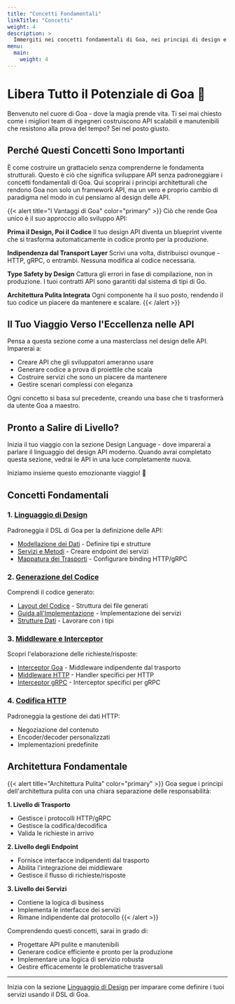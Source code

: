 ```yaml
---
title: "Concetti Fondamentali"
linkTitle: "Concetti"
weight: 4
description: >
  Immergiti nei concetti fondamentali di Goa, nei principi di design e nell'architettura.
menu:
  main:
    weight: 4
---
```


# Libera Tutto il Potenziale di Goa 🚀

Benvenuto nel cuore di Goa - dove la magia prende vita. Ti sei mai chiesto come i migliori team di ingegneri costruiscono API scalabili e manutenibili che resistono alla prova del tempo? Sei nel posto giusto.

## Perché Questi Concetti Sono Importanti

È come costruire un grattacielo senza comprenderne le fondamenta strutturali. Questo è ciò che significa sviluppare API senza padroneggiare i concetti fondamentali di Goa. Qui scoprirai i principi architetturali che rendono Goa non solo un framework API, ma un vero e proprio cambio di paradigma nel modo in cui pensiamo al design delle API.

{{< alert title="I Vantaggi di Goa" color="primary" >}}
Ciò che rende Goa unico è il suo approccio allo sviluppo API:

**Prima il Design, Poi il Codice**
Il tuo design API diventa un blueprint vivente che si trasforma automaticamente in codice pronto per la produzione.

**Indipendenza dal Transport Layer**
Scrivi una volta, distribuisci ovunque - HTTP, gRPC, o entrambi. Nessuna modifica al codice necessaria.

**Type Safety by Design**
Cattura gli errori in fase di compilazione, non in produzione. I tuoi contratti API sono garantiti dal sistema di tipi di Go.

**Architettura Pulita Integrata**
Ogni componente ha il suo posto, rendendo il tuo codice un piacere da mantenere e scalare.
{{< /alert >}}

## Il Tuo Viaggio Verso l'Eccellenza nelle API

Pensa a questa sezione come a una masterclass nel design delle API. Imparerai a:

- Creare API che gli sviluppatori ameranno usare
- Generare codice a prova di proiettile che scala
- Costruire servizi che sono un piacere da mantenere
- Gestire scenari complessi con eleganza

Ogni concetto si basa sul precedente, creando una base che ti trasformerà da utente Goa a maestro.

## Pronto a Salire di Livello?

Inizia il tuo viaggio con la sezione Design Language - dove imparerai a parlare il linguaggio del design API moderno. Quando avrai completato questa sezione, vedrai le API in una luce completamente nuova.

Iniziamo insieme questo emozionante viaggio! 🚀

## Concetti Fondamentali

### 1. [Linguaggio di Design](./1-design-language)
Padroneggia il DSL di Goa per la definizione delle API:
- [Modellazione dei Dati](./1-design-language/1-data-modeling) - Definire tipi e strutture
- [Servizi e Metodi](./1-design-language/2-services-methods) - Creare endpoint dei servizi
- [Mappatura dei Trasporti](./1-design-language/3-transport-mapping) - Configurare binding HTTP/gRPC

### 2. [Generazione del Codice](./2-code-generation)
Comprendi il codice generato:
- [Layout del Codice](./2-code-generation/1-code-layout) - Struttura dei file generati
- [Guida all'Implementazione](./2-code-generation/2-implementing) - Implementazione dei servizi
- [Strutture Dati](./2-code-generation/3-data-structures) - Lavorare con i tipi

### 3. [Middleware e Interceptor](./2-interceptors)
Scopri l'elaborazione delle richieste/risposte:
- [Interceptor Goa](./2-interceptors/1-goa-interceptors) - Middleware indipendente dal trasporto
- [Middleware HTTP](./2-interceptors/2-http-middleware) - Handler specifici per HTTP
- [Interceptor gRPC](./2-interceptors/3-grpc-interceptors) - Interceptor specifici per gRPC

### 4. [Codifica HTTP](./4-http-encoding)
Padroneggia la gestione dei dati HTTP:
- Negoziazione del contenuto
- Encoder/decoder personalizzati
- Implementazioni predefinite

## Architettura Fondamentale

{{< alert title="Architettura Pulita" color="primary" >}}
Goa segue i principi dell'architettura pulita con una chiara separazione delle responsabilità:

**1. Livello di Trasporto**
- Gestisce i protocolli HTTP/gRPC
- Gestisce la codifica/decodifica
- Valida le richieste in arrivo

**2. Livello degli Endpoint**
- Fornisce interfacce indipendenti dal trasporto
- Abilita l'integrazione dei middleware
- Gestisce il flusso di richieste/risposte

**3. Livello dei Servizi**
- Contiene la logica di business
- Implementa le interfacce dei servizi
- Rimane indipendente dal protocollo
{{< /alert >}}

Comprendendo questi concetti, sarai in grado di:
- Progettare API pulite e manutenibili
- Generare codice efficiente e pronto per la produzione
- Implementare una logica di servizio robusta
- Gestire efficacemente le problematiche trasversali

---

Inizia con la sezione [Linguaggio di Design](./1-design-language) per imparare come definire i tuoi servizi usando il DSL di Goa. 